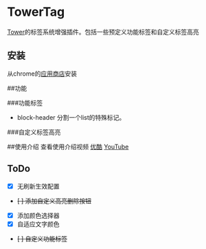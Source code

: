 # TowerTag
[Tower](https://tower.im/)的标签系统增强插件。包括一些预定义功能标签和自定义标签高亮

## 安装

从chrome的[应用商店](https://chrome.google.com/webstore/detail/tower-tag/pkdloleicnhgciodnffcfeimpoialjai?hl=en-US)安装

##功能

###功能标签

* block-header  分割一个list的特殊标记。

###自定义标签高亮

##使用介绍
查看使用介绍视频
[优酷](http://v.youku.com/v_show/id_XMTYyNTYxMDYxNg==.html)
[YouTube](https://youtu.be/-aSaQKS9-Lc)

## ToDo

* [x] 无刷新生效配置
* ~~[ ] 添加自定义高亮删除按钮~~
* [x] 添加颜色选择器
* [x] 自适应文字颜色
* ~~[ ] 自定义功能标签~~



